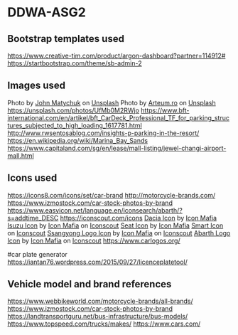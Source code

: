 # DDWA-ASG2
## Bootstrap templates used
https://www.creative-tim.com/product/argon-dashboard?partner=114912#
https://startbootstrap.com/theme/sb-admin-2

## Images used
<span>Photo by <a href="https://unsplash.com/@john_matychuk?utm_source=unsplash&amp;utm_medium=referral&amp;utm_content=creditCopyText">John Matychuk</a> on <a href="https://unsplash.com/s/photos/parking?utm_source=unsplash&amp;utm_medium=referral&amp;utm_content=creditCopyText">Unsplash</a></span>
<span>Photo by <a href="https://unsplash.com/@arteum?utm_source=unsplash&amp;utm_medium=referral&amp;utm_content=creditCopyText">Arteum.ro</a> on <a href="https://unsplash.com/s/photos/car-park?utm_source=unsplash&amp;utm_medium=referral&amp;utm_content=creditCopyText">Unsplash</a></span>
https://unsplash.com/photos/UfMb0M2RWjo
https://www.bft-international.com/en/artikel/bft_CarDeck_Professional_TF_for_parking_structures_subjected_to_high_loading_1617781.html
http://www.rwsentosablog.com/insights-p-parking-in-the-resort/
https://en.wikipedia.org/wiki/Marina_Bay_Sands
https://www.capitaland.com/sg/en/lease/mall-listing/jewel-changi-airport-mall.html

## Icons used
https://icons8.com/icons/set/car-brand
http://motorcycle-brands.com/
https://www.izmostock.com/car-stock-photos-by-brand
https://www.easyicon.net/language.en/iconsearch/abarth/?s=addtime_DESC
https://iconscout.com/icons
<a href="https://iconscout.com/icons/dacia" target="_blank">Dacia Icon</a> by <a href="https://iconscout.com/contributors/icon-mafia" target="_blank">Icon Mafia</a>
<a href="https://iconscout.com/icons/isuzu" target="_blank">Isuzu Icon</a> by <a href="https://iconscout.com/contributors/icon-mafia">Icon Mafia</a> on <a href="https://iconscout.com">Iconscout</a>
<a href="https://iconscout.com/icons/seat" target="_blank">Seat Icon</a> by <a href="https://iconscout.com/contributors/icon-mafia" target="_blank">Icon Mafia</a>
<a href="https://iconscout.com/icons/smart" target="_blank">Smart Icon</a> on <a href="https://iconscout.com">Iconscout</a>
<a href="https://iconscout.com/icons/ssangyong" target="_blank">Ssangyong Logo Icon</a> by <a href="https://iconscout.com/contributors/icon-mafia">Icon Mafia</a> on <a href="https://iconscout.com">Iconscout</a>
<a href="https://iconscout.com/icons/abarth" target="_blank">Abarth Logo Icon</a> by <a href="https://iconscout.com/contributors/icon-mafia">Icon Mafia</a> on <a href="https://iconscout.com">Iconscout</a>
https://www.carlogos.org/

#car plate generator
https://iantan76.wordpress.com/2015/09/27/licenceplatetool/

## Vehicle model and brand references
https://www.webbikeworld.com/motorcycle-brands/all-brands/
https://www.izmostock.com/car-stock-photos-by-brand
https://landtransportguru.net/bus-infrastructure/bus-models/
https://www.topspeed.com/trucks/makes/
https://www.cars.com/


